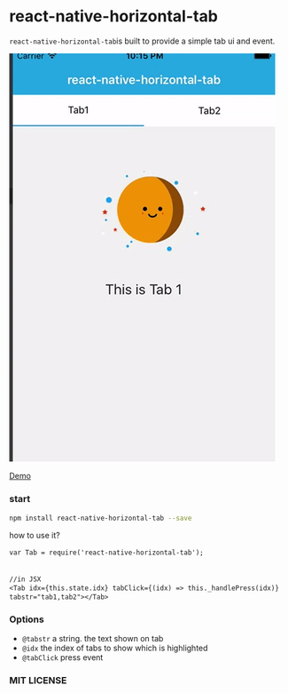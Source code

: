 # react-native-horizontal-tab

`react-native-horizontal-tab`is built to provide a simple tab ui and event.

<img src="./screenshots/tab-gif.gif" />


[Demo](https://github.com/JackPu/react-native-horizontal-tab/blob/master/example/index.ios.js)


### start

``` bash
npm install react-native-horizontal-tab --save
```
how to use it?

``` 
var Tab = require('react-native-horizontal-tab');


//in JSX
<Tab idx={this.state.idx} tabClick={(idx) => this._handlePress(idx)} tabstr="tab1,tab2"></Tab>
```

### Options

+ `@tabstr` a string. the text shown on tab
+ `@idx` the index of tabs to show which is highlighted
+ `@tabClick` press event


### MIT LICENSE


